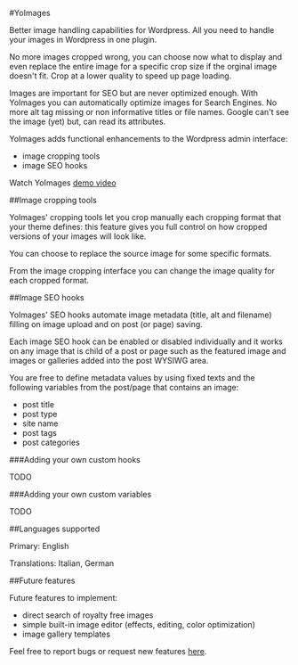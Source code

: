 #YoImages

Better image handling capabilities for Wordpress.
All you need to handle your images in Wordpress in one plugin.

No more images cropped wrong, you can choose now what to display and even replace the entire image for a specific crop size if the orginal image doesn't fit. Crop at a lower quality to speed up page loading.

Images are important for SEO but are never optimized enough. With YoImages you can automatically optimize images for Search Engines. No more alt tag missing or non informative titles or file names. Google can't see the image (yet) but, can read its attributes. 

YoImages adds functional enhancements to the Wordpress admin interface:
- image cropping tools
- image SEO hooks

Watch YoImages [demo video](https://www.youtube.com/watch?v=poAd0iGbBtk "")


##Image cropping tools

YoImages' cropping tools let you crop manually each cropping format that your theme defines: this feature gives you full control on how cropped versions of your images will look like.

You can choose to replace the source image for some specific formats.

From the image cropping interface you can change the image quality for each cropped format.

##Image SEO hooks

YoImages' SEO hooks automate image metadata (title, alt and filename) filling on image upload and on post (or page) saving.

Each image SEO hook can be enabled or disabled individually and it works on any image that is child of a post or page such as the featured image and images or galleries added into the post WYSIWG area.

You are free to define metadata values by using fixed texts and the following variables from the post/page that contains an image:
- post title
- post type
- site name
- post tags
- post categories


###Adding your own custom hooks

TODO


###Adding your own custom variables

TODO



##Languages supported

Primary: English

Translations: Italian, German


##Future features

Future features to implement:
- direct search of royalty free images
- simple built-in image editor (effects, editing, color optimization)
- image gallery templates


Feel free to report bugs or request new features [here](https://github.com/sirulli/yoimages/issues "").


